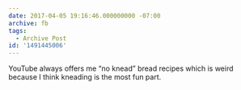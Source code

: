 ```yaml
---
date: 2017-04-05 19:16:46.000000000 -07:00
archive: fb
tags: 
  - Archive Post
id: '1491445006'
---
```


YouTube always offers me 
“no knead” bread recipes 
which is weird because I think 
kneading is the most fun part.
